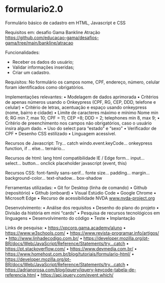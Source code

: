 # formulario2.0
Formulário básico de cadastro em HTML, Javascript e CSS

Requisitos em: desafio Gama Bankline Atração
https://github.com/educacao-gama/desafios-gama/tree/main/bankline/atracao

Funcionalidades:
* Receber os dados do usuário;
* Validar informações inseridas;
* Criar um cadastro.

Requisitos:
No formulário os campos nome, CPF, endereço, número, celular foram identificados como obrigatórios.

Implementações relevantes:
•	 Modelagem de dados aprimorada
•	 Critérios de apenas números usando o Onkeypress
(CPF, RG, CEP, DDD, telefone e celular)
•	Critério de letras, acentuação  e espaço usando onkeypress
(nome, bairro e cidade)
•	Limite de caracteres máximo e mínimo
Nome min 6; RG min 7, max 10; CPF = 11; CEP =8; DDD = 2; telephones min 8, max 9;
•	Critério de preenchimento nos campos não obrigatórios, caso o usuário insira algum dado.
•	Uso do select para “estado” e “sexo”
•	Verificador de CPF 
•	Desenho CSS estilizado 
•	Linguagem acessível.

Recursos de Javascript:
Try... catch
windo.event.keyCode... onkeypress
function, if .. else...
ternário...

Recursos de html:
lang html
compatibilidade IE / Edge
form... input... select... 
button... onclick
placeholder
javascript (event, this)

Recursos CSS:
font-family sans-serif... fonte size...
padding... margin... background-color...
text-shadow... box-shadow

Ferramentas utilizadas:
•	Git for Desktop (linha de comando)
•	Github (repositório) 
•	Github (onboard)
•	Visual Estúdio Code
•	Google Chrome
•	Microsoft Edge
•	Recurso de acessibilidade NVDA
www.nvda-project.org

Desenvolvimento:
•	Análise dos requisitos
•	Desenho do plano do projeto
•	Divisão da história em mini “cards”
•	Pesquisa de recursos tecnológicos em linguagens
•	Desenvolvimento do código
•	Teste
•	Implantação

Links de pesquisa:
•	https://xpcorp.gama.academy/aluno
•	https://www.w3schools.com/
•	https://www.revista-programar.info/artigos/
•	http://www.linhadecodigo.com.br/
•	https://developer.mozilla.org/pt-BR/docs/Web/JavaScript/Reference/Statements/try...catch
•	https://pt.stackoverflow.com/
•	https://www.devmedia.com.br/
•	https://www.homehost.com.br/blog/tutoriais/formulario-html/
•	https://developer.mozilla.org/pt-BR/docs/Web/JavaScript/Reference/Statements/try...catch
•	https://adrianorosa.com/blog/jquery/jquery-keycode-tabela-de-referencia.html
•	https://api.jquery.com/event.which/